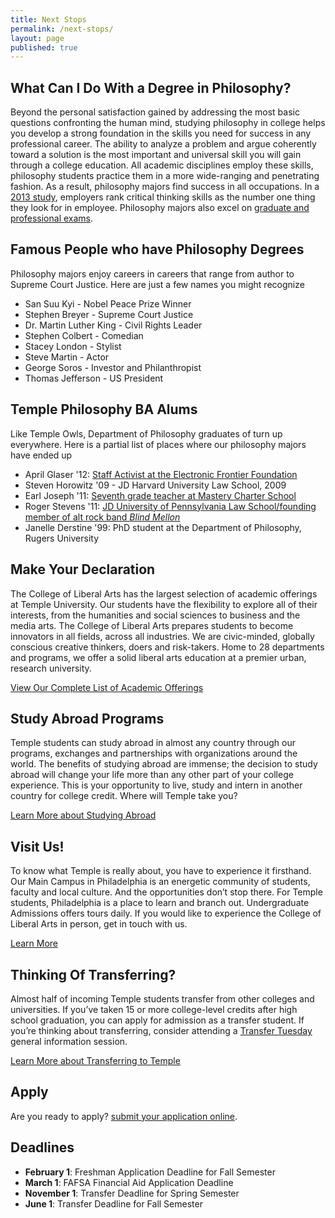 ```yaml
---
title: Next Stops
permalink: /next-stops/
layout: page
published: true
---
```


## What Can I Do With a Degree in Philosophy?
Beyond the personal satisfaction gained by addressing the most basic questions confronting the human mind, studying philosophy in college helps you develop a strong foundation in the skills you need for success in any professional career. The ability to analyze a problem and argue coherently toward a solution is the most important and universal skill you will gain through a college education. All academic disciplines employ these skills, philosophy students practice them in a more wide-ranging and penetrating fashion. As a result, philosophy majors find success in all occupations. In a [2013 study](https://www.aacu.org/sites/default/files/files/LEAP/2013_EmployerSurvey.pdf), employers rank critical thinking skills as the number one thing they look for in employee. Philosophy majors also excel on [graduate and professional exams](http://blogs.discovermagazine.com/gnxp/2010/12/verbal-vs-mathematical-aptitude-in-academics/#.WdKZo9NSyUl). 

## Famous People who have Philosophy Degrees
Philosophy majors enjoy careers in careers that range from author to Supreme Court Justice. Here are just a few names you might recognize

- San Suu Kyi - Nobel Peace Prize Winner
- Stephen Breyer - Supreme Court Justice
- Dr. Martin Luther King - Civil Rights Leader
- Stephen Colbert - Comedian
- Stacey London - Stylist
- Steve Martin - Actor
- George Soros - Investor and Philanthropist
- Thomas Jefferson - US President

## Temple Philosophy BA Alums
Like Temple Owls, Department of Philosophy graduates of turn up everywhere. Here is a partial list of places where our philosophy majors have ended up

- April Glaser '12: [Staff Activist at the Electronic Frontier Foundation](https://sites.temple.edu/humansciences/2014/05/12/temple-made-april-glaser-and-the-eff/)
- Steven Horowitz '09 - JD Harvard University Law School, 2009
- Earl Joseph '11: [Seventh grade teacher at Mastery Charter School](https://liberalarts.temple.edu/about-us/newsroom/philosophy-alumnus-looks-disrupt-american-education-system)
- Roger Stevens '11: [JD University of Pennsylvania Law School/founding member of alt rock band _Blind Mellon_](https://en.wikipedia.org/wiki/Rogers_Stevens)
- Janelle Derstine '99: PhD student at the Department of Philosophy, Rugers University

## Make Your Declaration
The College of Liberal Arts has the largest selection of academic offerings at Temple University. Our students have the flexibility to explore all of their interests, from the humanities and social sciences to business and the media arts. The College of Liberal Arts prepares students to become innovators in all fields, across all industries. We are civic-minded, globally conscious creative thinkers, doers and risk-takers. Home to 28 departments and programs, we offer a solid liberal arts education at a premier urban, research university.

[View Our Complete List of Academic Offerings](liberalarts.temple.edu)

## Study Abroad Programs
Temple students can study abroad in almost any country through our programs, exchanges and partnerships with organizations around the world. The benefits of studying abroad are immense; the decision to study abroad will change your life more than any other part of your college experience. This is your opportunity to live, study and intern in another country for college credit. Where will Temple take you?

[Learn More about Studying Abroad](https://studyabroad.temple.edu/)

## Visit Us!
To know what Temple is really about, you have to experience it firsthand. Our Main Campus in Philadelphia is an energetic community of students, faculty and local culture. And the opportunities don’t stop there. For Temple students, Philadelphia is a place to learn and branch out. Undergraduate Admissions offers tours daily. If you would like to experience the College of Liberal Arts in person, get in touch with us.

[Learn More](http://admissions.temple.edu/visit)

## Thinking Of Transferring?
Almost half of incoming Temple students transfer from other colleges and universities. If you’ve taken 15 or more college-level credits after high school graduation, you can apply for admission as a transfer student. If you’re thinking about transferring, consider attending a [Transfer Tuesday](http://admissions.temple.edu/visit/transfer-tuesday) general information session.

[Learn More about Transferring to Temple](http://admissions.temple.edu/apply/transfer-applicant)

## Apply
Are you ready to apply? [submit your application online](http://admissions.temple.edu/apply).

## Deadlines
- **February 1**: Freshman Application Deadline for Fall Semester
- **March 1**: FAFSA Financial Aid Application Deadline
- **November 1**: Transfer Deadline for Spring Semester
- **June 1**: Transfer Deadline for Fall Semester
